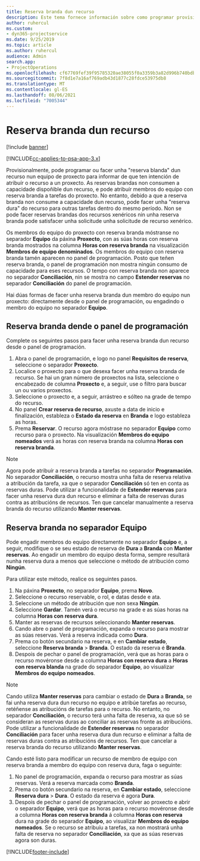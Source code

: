 ```yaml
---
title: Reserva branda dun recurso
description: Este tema fornece información sobre como programar provisionalmente ou facer unha reserva branda de membros de equipo.
author: ruhercul
ms.custom:
- dyn365-projectservice
ms.date: 9/25/2019
ms.topic: article
ms.author: ruhercul
audience: Admin
search.app:
- ProjectOperations
ms.openlocfilehash: cf67769fef39f95785320ae38055f0a3359b3a82d996b740bdb5d51e864f3d56
ms.sourcegitcommit: 7f8d1e7a16af769adb43d1877c28fdce53975db8
ms.translationtype: MT
ms.contentlocale: gl-ES
ms.lasthandoff: 08/06/2021
ms.locfileid: "7005344"
---
```

# <a name="soft-book-a-resource"></a>Reserva branda dun recurso

[!include [banner](../includes/psa-now-project-operations.md)]

[!INCLUDE[cc-applies-to-psa-app-3.x](../includes/cc-applies-to-psa-app-3x.md)]

Provisionalmente, pode programar ou facer unha "reserva blanda" dun recurso nun equipo de proxecto para informar de que ten intención de atribuír o recurso a un proxecto. As reservas brandas non consumen a capacidade dispoñible dun recurso, e pode atribuír membros do equipo con reserva branda a tarefas do proxecto. No entanto, debido a que a reserva branda non consume a capacidade dun recurso, pode facer unha "reserva dura" do recurso para outras tarefas dentro do mesmo período. Non se pode facer reservas brandas dos recursos xenéricos nin unha reserva branda pode satisfacer unha solicitude unha solicitude de recurso xenérico.

Os membros do equipo do proxecto con reserva branda móstranse no separador **Equipo** da páxina **Proxecto**, con as súas horas con reserva branda mostrados na columna **Horas con reserva branda** na visualización **Membros de equipo denominados**. Os membros do equipo con reserva branda tamén aparecen no panel de programación. Posto que teñen reserva branda, o panel de programación non mostra ningún consumo de capacidade para eses recursos. O tempo con reserva branda non aparece no separador **Conciliación**, nin se mostra no campo **Estender reservas** no separador **Conciliación** do panel de programación. 

Hai dúas formas de facer unha reserva branda dun membro do equipo nun proxecto: directamente desde o panel de programación, ou engadindo o membro do equipo no separador **Equipo**. 

## <a name="soft-book-from-the-schedule-board"></a>Reserva branda dende o panel de programación
Complete os seguintes pasos para facer unha reserva branda dun recurso desde o panel de programación. 

1. Abra o panel de programación, e logo no panel **Requisitos de reserva**, seleccione o separador **Proxecto**.
2. Localice o proxecto para o que desexa facer unha reserva branda de recurso. Se hai un gran número de proxectos na lista, seleccione o encabezado de columna **Proxecto** e, a seguir, use o filtro para buscar un ou varios proxectos.
3. Seleccione o proxecto e, a seguir, arrástreo e sólteo na grade de tempo do recurso.
5. No panel **Crear reserva de recurso**, axuste a data de inicio e finalización, estableza o **Estado da reserva** en **Branda** e logo estableza as horas. 
6. Prema **Reservar**. O recurso agora móstrase no separador **Equipo** como recurso para o proxecto. Na visualización **Membros do equipo nomeados** verá as horas con reserva branda na columna **Horas con reserva branda**.

> [!NOTE]
> Agora pode atribuír a reserva branda a tarefas no separador **Programación**. No separador **Conciliación**, o recurso mostra unha falta de reserva relativa a atribución da tarefa, xa que o separador **Conciliación** só ten en conta as reservas duras. Pode utilizar a funcionalidade de **Estender reservas** para facer unha reserva dura dun recurso e eliminar a falta de reservas duras contra as atribucións de recursos. Ten que cancelar manualmente a reserva branda do recurso utilizando **Manter reservas**.

## <a name="soft-book-on-the-team-tab"></a>Reserva branda no separador Equipo

Pode engadir membros do equipo directamente no separador **Equipo** e, a seguir, modifique o se seu estado de reserva de **Dura** a **Branda** con **Manter reservas**. Ao engadir un membro do equipo desta forma, sempre resultará nunha reserva dura a menos que seleccione o método de atribución como **Ningún**.

Para utilizar este método, realice os seguintes pasos.

1. Na páxina **Proxecto**, no separador **Equipo**, prema **Novo**.
2. Seleccione o recurso reservable, o rol, e datas desde e ata.
3. Seleccione un método de atribución que non sexa **Ningún**.
4. Seleccione **Gardar**. Tamén verá o recurso na grade e as súas horas na columna **Horas con reserva dura**.
5. Manter as reservas de recursos seleccionando **Manter reservas**.
6. Cando abre o panel de programación, expanda o recurso para mostrar as súas reservas. Verá a reserva indicada como **Dura**.
7. Prema co botón secundario na reserva, e en **Cambiar estado**, seleccione **Reserva branda** \> **Branda**. O estado da reserva é **Branda**.
8. Despois de pechar o panel de programación, verá que as horas para o recurso movéronse desde a columna **Horas con reserva dura** a **Horas con reserva blanda** na grade do separador **Equipo**, ao visualizar **Membros do equipo nomeados**.

> [!NOTE]
> Cando utiliza **Manter reservas** para cambiar o estado de **Dura** a **Branda**, se fai unha reserva dura dun recurso no equipo e atribúe tarefas ao recurso, retéñense as atribucións de tarefas para o recurso. No entanto, no separador **Conciliación**, o recurso terá unha falta de reserva, xa que só se consideran as reservas duras ao conciliar as reservas fronte as atribucións. Pode utilizar a funcionalidade de **Estender reservas** no separador **Conciliación** para facer unha reserva dura dun recurso e eliminar a falta de reservas duras contra as atribucións de recursos. Ten que cancelar a reserva branda do recurso utilizando **Manter reservas**.

Cando esté listo para modificar un recurso de membro de equipo con reserva branda a membro do equipo con reserva dura, faga o seguinte:

1. No panel de programación, expanda o recurso para mostrar as súas reservas. Verá a reserva marcada como **Branda**.
2. Prema co botón secundario na reserva, en **Cambiar estado**, seleccione **Reserva dura** \> **Dura**. O estado da reserva é agora **Dura**.
3. Despois de pechar o panel de programación, volver ao proxecto e abrir o separador **Equipo**, verá que as horas para o recurso movéronse desde a columna **Horas con reserva branda** á columna **Horas con reserva** dura na grade do separador **Equipo**, ao visualizar **Membros do equipo nomeados**. Se o recurso se atribuíu a tarefas, xa non mostrará unha falta de reserva no separador **Conciliación**, xa que as súas reservas agora son duras.



[!INCLUDE[footer-include](../includes/footer-banner.md)]